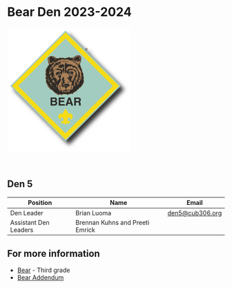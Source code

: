 # Bear Den 2023-2024 #

![alt text](../../images/dens/bear.png "cub scout bear rank")

<br clear="both">

## Den 5
| Position             | Name          | Email |
| -------------------- | ------------- | ----- |
|Den Leader|Brian Luoma | [den5@cub306.org](mailto:den5@cub306.org)|
|Assistant Den Leaders| Brennan Kuhns and Preeti Emrick|

<!--
Den Leader (b)	open		den2@cub306.org	
Den Leader (g)	open		den6@cub306.org
-->

## For more information ##

* [Bear](https://cubscouts.org/library/welcome-to-bear-cub-scouting/) - Third grade
* [Bear Addendum](https://filestore.scouting.org/filestore/cubscouts/pdf/Bear_Addendum.pdf)
